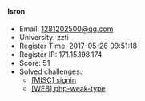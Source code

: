 #### Isron  

* Email: 1281202500@qq.com  
* University: zzti  
* Register Time: 2017-05-26 09:51:18  
* Register IP: 171.15.198.174  
* Score: 51  
* Solved challenges: 
  * [[MISC] signin](https://github.com/SniperOJ/Challenges/blob/master/misc/signin.json)  
  * [[WEB] php-weak-type](https://github.com/SniperOJ/Challenges/blob/master/web/php-weak-type.json)  

